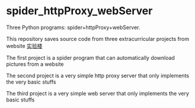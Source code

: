 # spider_httpProxy_webServer
Three Python programs: spider+httpProxy+webServer. 

This repository saves source code from three extracurricular projects from website [实验楼](http://www.shiyanlou.com)

The first project is a spider program that can automatically download pictures from a website

The second project is a very simple http proxy server that only implements the very basic stuffs

The third project is a very simple web server that only implements the very basic stuffs

